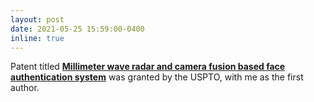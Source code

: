 ```yaml
---
layout: post
date: 2021-05-25 15:59:00-0400
inline: true
---
```


Patent titled <a href="https://patents.justia.com/patent/11017209">**Millimeter wave radar and camera fusion based face authentication system**</a> was granted by the USPTO, with me as the first author.
